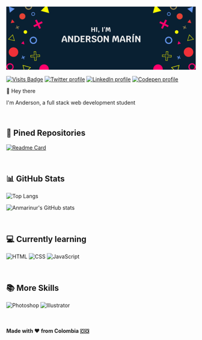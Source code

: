 ![Banner Anderson](/Images/Banner.jpg)

[![Visits Badge](https://badges.pufler.dev/visits/anmarinur/anmarinur?labelColor=082032)](https://badges.pufler.dev)
[![Twitter profile](https://img.shields.io/badge/Twitter-Profile-informational?style=flat&logo=twitter&logoColor=white&color=1CA2F1&labelColor=082032)](https://twitter.com/anmarinur_dev)
[![LinkedIn profile](https://img.shields.io/badge/LinkedIn-Profile-informational?style=flat&logo=linkedin&logoColor=white&color=0D76A8&labelColor=082032)](https://www.linkedin.com/in/andersonmarindev/)
[![Codepen profile](https://img.shields.io/badge/Codepen-Profile-informational?style=flat&logo=codepen&logoColor=white&color=000000&labelColor=082032)](https://codepen.io/anmarinur)

<p>👋 Hey there</p>

<p>I'm Anderson, a full stack web development student</p>

<br>

## :pushpin: Pined Repositories

[![Readme Card](https://github-readme-stats.vercel.app/api/pin/?username=anmarinur&repo=Mis-Apuntes&bg_color=082032&hide_border=true&title_color=ffffff&text_color=ffffff&icon_color=ff006c)](https://github.com/anmarinur/Mis-Apuntes)

<br>

## :bar_chart: GitHub Stats

![Top Langs](https://github-readme-stats.vercel.app/api/top-langs/?username=anmarinur&bg_color=082032&hide_border=true&title_color=EEEEEE&text_color=EEEEEE&icon_color=ff006c&count_private=true)

![Anmarinur's GitHub stats](https://github-readme-stats.vercel.app/api?username=anmarinur&bg_color=082032&hide_border=true&title_color=EEEEEE&text_color=EEEEEE&icon_color=ff006c&show_icons=true)

<br>

## :computer: Currently learning

![HTML](https://img.shields.io/badge/Code-HTML-informational?style=flat&logo=html5&logoColor=white&color=f06529&labelColor=082032)
![CSS](https://img.shields.io/badge/Code-CSS-informational?style=flat&logo=css3&logoColor=white&color=264de4&labelColor=082032)
![JavaScript](https://img.shields.io/badge/Code-JavaScript-informational?style=flat&logo=javascript&logoColor=white&color=F7DF1E&labelColor=082032)

<br>

## :books: More Skills

![Photoshop](https://img.shields.io/badge/Tools-Photoshop-informational?style=flat&logo=adobephotoshop&logoColor=white&color=31A8FF&labelColor=082032)
![Illustrator](https://img.shields.io/badge/Tools-Illustrator-informational?style=flat&logo=adobeillustrator&logoColor=white&color=FF9A00&labelColor=082032)

<br> 
     
#### Made with ❤️ from Colombia :colombia:
      
    

<!-- página para los favicons https://dev.to/envoy_/150-badges-for-github-pnk -->
<!-- página para badges-->

